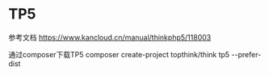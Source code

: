 # TP5
参考文档
https://www.kancloud.cn/manual/thinkphp5/118003

通过composer下载TP5
composer create-project topthink/think tp5  --prefer-dist
